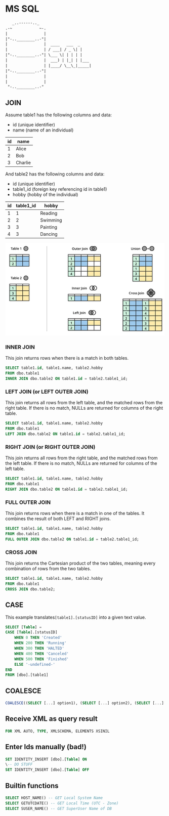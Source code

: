 # MS SQL

```txt
   _..------.._
.-~            ~-.
|                |
|"-..________..-"|
|                |  ____   ___  _
|                | / ___| / _ \| |
|"-..________..-"| \___ \| | | | |
|                |  ___) | |_| | |___
|                | |____/ \__\_|_____|
|"-..________..-"|
|                |
|                |
 "-..________..-"
```

## JOIN

Assume table1 has the following columns and data:

- id (unique identifier)
- name (name of an individual)

| id | name    |
|----|---------|
| 1  | Alice   |
| 2  | Bob     |
| 3  | Charlie |

And table2 has the following columns and data:

- id (unique identifier)
- table1_id (foreign key referencing id in table1)
- hobby (hobby of the individual)

| id | table1_id | hobby    |
|----|-----------|----------|
| 1  | 1         | Reading  |
| 2  | 2         | Swimming |
| 3  | 3         | Painting |
| 4  | 3         | Dancing  |

![db-joins](_db-joins.jpg)

### INNER JOIN

This join returns rows when there is a match in both tables.

```SQL
SELECT table1.id, table1.name, table2.hobby
FROM dbo.table1
INNER JOIN dbo.table2 ON table1.id = table2.table1_id;
```

### LEFT JOIN (or LEFT OUTER JOIN)

This join returns all rows from the left table, and the matched rows from the right table. If there is no match, NULLs are returned for columns of the right table.

```SQL
SELECT table1.id, table1.name, table2.hobby
FROM dbo.table1
LEFT JOIN dbo.table2 ON table1.id = table2.table1_id;
```

### RIGHT JOIN (or RIGHT OUTER JOIN)

This join returns all rows from the right table, and the matched rows from the left table. If there is no match, NULLs are returned for columns of the left table.

```SQL
SELECT table1.id, table1.name, table2.hobby
FROM dbo.table1
RIGHT JOIN dbo.table2 ON table1.id = table2.table1_id;
```

### FULL OUTER JOIN

This join returns rows when there is a match in one of the tables. It combines the result of both LEFT and RIGHT joins.

```SQL
SELECT table1.id, table1.name, table2.hobby
FROM dbo.table1
FULL OUTER JOIN dbo.table2 ON table1.id = table2.table1_id;
```

### CROSS JOIN

This join returns the Cartesian product of the two tables, meaning every combination of rows from the two tables.

```SQL
SELECT table1.id, table1.name, table2.hobby
FROM dbo.table1
CROSS JOIN dbo.table2;
```

## CASE

This example translates```[table1].[statusID]``` into a given text value.

```SQL
SELECT [Table] =
CASE [Table].[statusID]
    WHEN 0 THEN 'Created'
    WHEN 200 THEN 'Running'
    WHEN 300 THEN 'HALTED'
    WHEN 400 THEN 'Canceled'
    WHEN 500 THEN 'Finished'
    ELSE '-undefined-'
END
FROM [dbo].[table1]
```

## COALESCE

```SQL
COALESCE((SELECT [...] option1), (SELECT [...] option2), (SELECT [...] option3))
```

## Receive XML as query result

```SQL
FOR XML AUTO, TYPE, XMLSCHEMA, ELEMENTS XSINIL
```

## Enter Ids manually (bad!)

```SQL
SET IDENTITY_INSERT [dbo].[Table] ON
\-- DO STUFF
SET IDENTITY_INSERT [dbo].[Table] OFF
```

## Builtin functions

```SQL
SELECT HOST_NAME() -- GET Local System Name
SELECT GETUTCDATE() -- GET Local Time (UTC - Zone)
SELECT SUSER_NAME() -- GET SuperUser Name of DB
```
